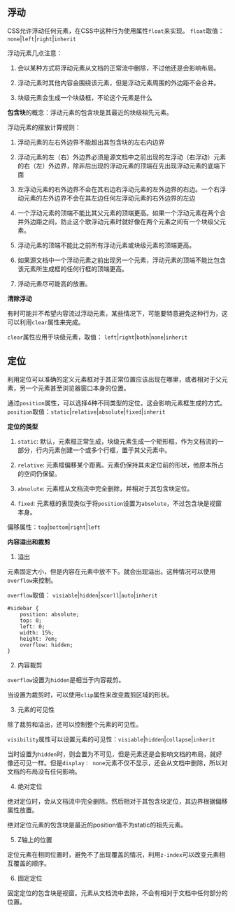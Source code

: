 ## 浮动

CSS允许浮动任何元素，在CSS中这种行为使用属性`float`来实现。
`float`取值：`none`|`left`|`right`|`inherit`

浮动元素几点注意：

1. 会以某种方式将浮动元素从文档的正常流中删除，不过他还是会影响布局。

2. 浮动元素时其他内容会围绕该元素，但是浮动元素周围的外边距不会合并。

3. 块级元素会生成一个块级框，不论这个元素是什么

**包含块**的概念：浮动元素的包含块是其最近的块级祖先元素。

浮动元素的摆放计算规则：

1. 浮动元素的左右外边界不能超出其包含块的左右内边界

2. 浮动元素的左（右）外边界必须是源文档中之前出现的左浮动（右浮动）元素的右（左）外边界，除非后出现的浮动元素的顶端在先出现浮动元素的底端下面

3. 左浮动元素的右外边界不会在其右边右浮动元素的左外边界的右边。一个右浮动元素的左外边界不会在其左边任何左浮动元素的右外边界的左边

4. 一个浮动元素的顶端不能比其父元素的顶端更高。如果一个浮动元素在两个合并外边距之间，防止这个歌浮动元素时就好像在两个元素之间有一个块级父元素。

5. 浮动元素的顶端不能比之前所有浮动元素或块级元素的顶端更高。

6. 如果源文档中一个浮动元素之前出现另一个元素，浮动元素的顶端不能比包含该元素所生成框的任何行框的顶端更高。

7. 浮动元素尽可能高的放置。


**清除浮动**

有时可能并不希望内容流过浮动元素，某些情况下，可能要特意避免这种行为，这可以利用`clear`属性来完成。

`clear`属性应用于块级元素，取值： `left`|`right`|`both`|`none`|`inherit`

## 定位

利用定位可以准确的定义元素框对于其正常位置应该出现在哪里，或者相对于父元素，另一个元素甚至浏览器窗口本身的位置。

通过`position`属性，可以选择4种不同类型的定位，这会影响元素框生成的方式。
`position`取值：`static`|`relative`|`absolute`|`fixed`|`inherit`

**定位的类型**

1. `static`: 默认，元素框正常生成，块级元素生成一个矩形框，作为文档流的一部分，行内元素创建一个或多个行框，置于其父元素中。

2. `relative`: 元素框偏移某个距离。元素仍保持其未定位前的形状，他原本所占的空间仍保留。

3. `absolute`: 元素框从文档流中完全删除，并相对于其包含块定位。

4. `fixed`: 元素框的表现类似于将`position`设置为`absolute`，不过包含块是视窗本身。

偏移属性：`top`|`bottom`|`right`|`left`

**内容溢出和裁剪**

1. 溢出

元素固定大小，但是内容在元素中放不下。就会出现溢出。这种情况可以使用`overflow`来控制。

`overflow`取值： `visiable`|`hidden`|`scorll`|`auto`|`inherit`

```
#sidebar {
    position: absolute; 
    top: 0; 
    left: 0; 
    width: 15%; 
    height: 7em; 
    overflow: hidden;
}
```

2. 内容裁剪

`overflow`设置为`hidden`是相当于内容裁剪。

当设置为裁剪时，可以使用`clip`属性来改变裁剪区域的形状。

3. 元素的可见性

除了裁剪和溢出，还可以控制整个元素的可见性。

`visibility`属性可以设置元素的可见性：`visiable`|`hidden`|`collapse`|`inherit`

当时设置为`hidden`时，则会置为不可见，但是元素还是会影响文档的布局，就好像还可见一样。但是`display： none`元素不仅不显示，还会从文档中删除，所以对文档的布局没有任何影响。

4. 绝对定位

绝对定位时，会从文档流中完全删除。然后相对于其包含块定位，其边界根据偏移属性放置。

绝对定位元素的包含块是最近的position值不为static的祖先元素。

5. Z轴上的位置

定位元素在相同位置时，避免不了出现覆盖的情况，利用`z-index`可以改变元素相互覆盖的顺序。

6. 固定定位

固定定位的包含块是视窗。元素从文档流中去除，不会有相对于文档中任何部分的位置。

